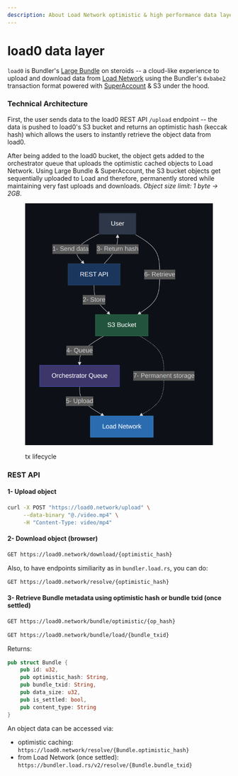 ```yaml
---
description: About Load Network optimistic & high performance data layer
---
```


# load0 data layer

`load0` is Bundler's [Large Bundle](https://github.com/weaveVM/bundler?tab=readme-ov-file#large-bundle) on steroids -- a cloud-like experience to upload and download data from [Load Network](https://docs.load.network) using the Bundler's `0xbabe2` transaction format powered with [SuperAccount](https://github.com/weaveVM/bundler?tab=readme-ov-file#superaccount) & S3 under the hood.

### Technical Architecture

First, the user sends data to the load0 REST API `/upload` endpoint -- the data is pushed to load0's S3 bucket and returns an optimistic hash (keccak hash) which allows the users to instantly retrieve the object data from load0.

After being added to the load0 bucket, the object gets added to the orchestrator queue that uploads the optimistic cached objects to Load Network. Using Large Bundle & SuperAccount, the S3 bucket objects get sequentially uploaded to Load and therefore, permanently stored while maintaining very fast uploads and downloads. _Object size limit: 1 byte -> 2GB_.

<figure><img src="../.gitbook/assets/image (30).png" alt=""><figcaption><p>tx lifecycle</p></figcaption></figure>

### REST API

#### 1- Upload object

```bash
curl -X POST "https://load0.network/upload" \
     --data-binary "@./video.mp4" \
     -H "Content-Type: video/mp4"
```

#### 2- Download object (browser)

```bash
GET https://load0.network/download/{optimistic_hash}
```

Also, to have endpoints similiarity as in `bundler.load.rs`, you can do:

```bash
GET https://load0.network/resolve/{optimistic_hash}
```

#### 3- Retrieve Bundle metadata using optimistic hash or bundle txid (once settled)

```bash
GET https://load0.network/bundle/optimistic/{op_hash}
```

```bash
GET https://load0.network/bundle/load/{bundle_txid}
```

Returns:

```rust
pub struct Bundle {
    pub id: u32,
    pub optimistic_hash: String,
    pub bundle_txid: String,
    pub data_size: u32,
    pub is_settled: bool,
    pub content_type: String
}
```

An object data can be accessed via:

* optimistic caching: `https://load0.network/resolve/{Bundle.optimistic_hash}`
* from Load Network (once settled): `https://bundler.load.rs/v2/resolve/{Bundle.bundle_txid}`
